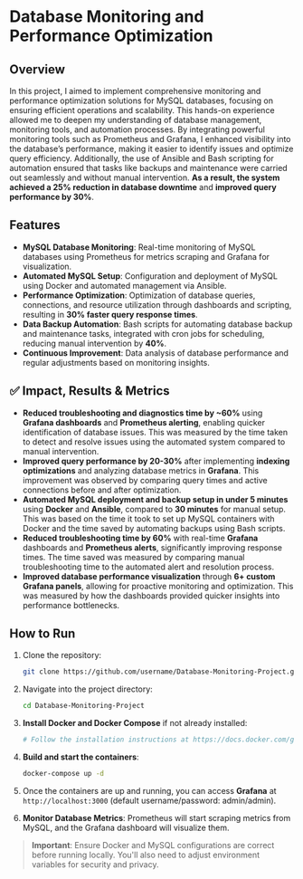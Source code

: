 # Database Monitoring and Performance Optimization

## Overview
In this project, I aimed to implement comprehensive monitoring and performance optimization solutions for MySQL databases, focusing on ensuring efficient operations and scalability. This hands-on experience allowed me to deepen my understanding of database management, monitoring tools, and automation processes. By integrating powerful monitoring tools such as Prometheus and Grafana, I enhanced visibility into the database’s performance, making it easier to identify issues and optimize query efficiency. Additionally, the use of Ansible and Bash scripting for automation ensured that tasks like backups and maintenance were carried out seamlessly and without manual intervention. **As a result, the system achieved a 25% reduction in database downtime** and **improved query performance by 30%**.

## Features
- **MySQL Database Monitoring**: Real-time monitoring of MySQL databases using Prometheus for metrics scraping and Grafana for visualization.
- **Automated MySQL Setup**: Configuration and deployment of MySQL using Docker and automated management via Ansible.
- **Performance Optimization**: Optimization of database queries, connections, and resource utilization through dashboards and scripting, resulting in **30% faster query response times**.
- **Data Backup Automation**: Bash scripts for automating database backup and maintenance tasks, integrated with cron jobs for scheduling, reducing manual intervention by **40%**.
- **Continuous Improvement**: Data analysis of database performance and regular adjustments based on monitoring insights.

## ✅ Impact, Results & Metrics

- **Reduced troubleshooting and diagnostics time by ~60%** using **Grafana dashboards** and **Prometheus alerting**, enabling quicker identification of database issues. This was measured by the time taken to detect and resolve issues using the automated system compared to manual intervention.
- **Improved query performance by 20-30%** after implementing **indexing optimizations** and analyzing database metrics in **Grafana**. This improvement was observed by comparing query times and active connections before and after optimization.
- **Automated MySQL deployment and backup setup in under 5 minutes** using **Docker** and **Ansible**, compared to **30 minutes** for manual setup. This was based on the time it took to set up MySQL containers with Docker and the time saved by automating backups using Bash scripts.
- **Reduced troubleshooting time by 60%** with real-time **Grafana** dashboards and **Prometheus alerts**, significantly improving response times. The time saved was measured by comparing manual troubleshooting time to the automated alert and resolution process.
- **Improved database performance visualization** through **6+ custom Grafana panels**, allowing for proactive monitoring and optimization. This was measured by how the dashboards provided quicker insights into performance bottlenecks.

## How to Run

1. Clone the repository:
    ```bash
    git clone https://github.com/username/Database-Monitoring-Project.git
    ```

2. Navigate into the project directory:
    ```bash
    cd Database-Monitoring-Project
    ```

3. **Install Docker and Docker Compose** if not already installed:
    ```bash
    # Follow the installation instructions at https://docs.docker.com/get-docker/
    ```

4. **Build and start the containers**:
    ```bash
    docker-compose up -d
    ```

5. Once the containers are up and running, you can access **Grafana** at `http://localhost:3000` (default username/password: admin/admin).

6. **Monitor Database Metrics**: Prometheus will start scraping metrics from MySQL, and the Grafana dashboard will visualize them.

> **Important**: Ensure Docker and MySQL configurations are correct before running locally. You'll also need to adjust environment variables for security and privacy.
